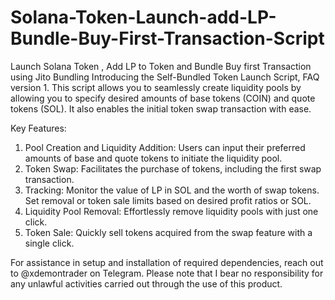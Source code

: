 # Solana-Token-Launch-add-LP-Bundle-Buy-First-Transaction-Script
Launch Solana Token , Add LP to Token and Bundle Buy first Transaction using Jito Bundling
Introducing the Self-Bundled Token Launch Script, FAQ version 1. This script allows you to seamlessly create liquidity pools by allowing you to specify desired amounts of base tokens (COIN) and quote tokens (SOL). It also enables the initial token swap transaction with ease.

Key Features:
1. Pool Creation and Liquidity Addition: Users can input their preferred amounts of base and quote tokens to initiate the liquidity pool.
2. Token Swap: Facilitates the purchase of tokens, including the first swap transaction.
3. Tracking: Monitor the value of LP in SOL and the worth of swap tokens. Set removal or token sale limits based on desired profit ratios or SOL.
4. Liquidity Pool Removal: Effortlessly remove liquidity pools with just one click.
5. Token Sale: Quickly sell tokens acquired from the swap feature with a single click.


For assistance in setup and installation of required dependencies, reach out to @xdemontrader on Telegram. Please note that I bear no responsibility for any unlawful activities carried out through the use of this product.
